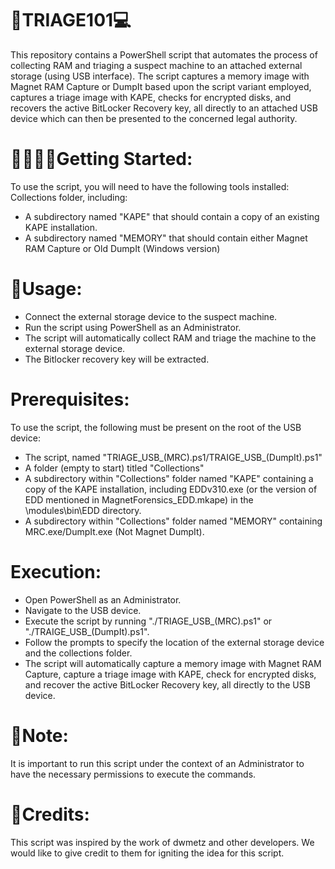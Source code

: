 # 🔎TRIAGE101💻

This repository contains a PowerShell script that automates the process of collecting RAM and triaging a suspect machine to an attached external storage (using USB interface). The script captures a memory image with Magnet RAM Capture or DumpIt based upon the script variant employed, captures a triage image with KAPE, checks for encrypted disks, and recovers the active BitLocker Recovery key, all directly to an attached USB device which can then be presented to the concerned legal authority.

# 👩‍💻👨‍💻Getting Started:

To use the script, you will need to have the following tools installed:
Collections folder, including:
- A subdirectory named "KAPE" that should contain a copy of an existing KAPE installation.
- A subdirectory named "MEMORY" that should contain either Magnet RAM Capture or Old DumpIt (Windows version)

# 👤Usage:

- Connect the external storage device to the suspect machine.
- Run the script using PowerShell as an Administrator.
- The script will automatically collect RAM and triage the machine to the external storage device.
- The Bitlocker recovery key will be extracted.

# Prerequisites:

To use the script, the following must be present on the root of the USB device:
- The script, named "TRIAGE_USB_(MRC).ps1/TRAIGE_USB_(DumpIt).ps1"
- A folder (empty to start) titled "Collections"
- A subdirectory within "Collections" folder named "KAPE" containing a copy of the KAPE installation, including EDDv310.exe (or the version of EDD mentioned in MagnetForensics_EDD.mkape) in the \modules\bin\EDD directory.
- A subdirectory within "Collections" folder named "MEMORY" containing MRC.exe/DumpIt.exe (Not Magnet DumpIt).

# Execution:

- Open PowerShell as an Administrator.
- Navigate to the USB device.
- Execute the script by running "./TRIAGE_USB_(MRC).ps1" or "./TRAIGE_USB_(DumpIt).ps1".
- Follow the prompts to specify the location of the external storage device and the collections folder.
- The script will automatically capture a memory image with Magnet RAM Capture, capture a triage image with KAPE, check for encrypted disks, and recover the active BitLocker Recovery key, all directly to the USB device.

# 📝Note: 
It is important to run this script under the context of an Administrator to have the necessary permissions to execute the commands.

# 🪪Credits:
This script was inspired by the work of dwmetz and other developers. We would like to give credit to them for igniting the idea for this script.
